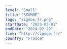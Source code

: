 ```yaml
---
level: "Small"
title: "SIGMOÉ"
logo: "sigmoe.fr.png"
startDate: "2023-03-01"
endDate: "2024-02-29"
link: "http://sigmoe.fr/"
country: "France"
---
```

